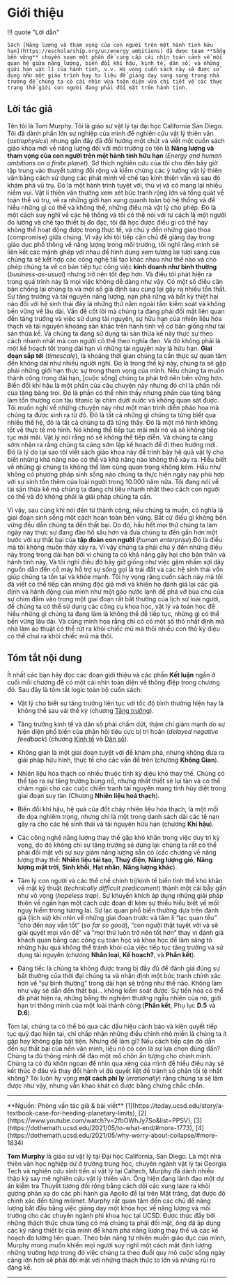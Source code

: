 # Giới thiệu

!!! quote "Lời dẫn"

    Sách [Năng lượng và tham vọng của con người trên một hành tinh hữu hạn](https://escholarship.org/uc/energy_ambitions) đã được team **Sống bền vững** chuyển soạn một phần để cung cấp cái nhìn toàn cảnh về mối quan hệ giữa năng lượng, biến đổi khí hậu, kinh tế, dân số, và những giới hạn vật lí của hành tinh, v.v. Hi vọng cuốn sách này sẽ được sử dụng như một giáo trình hay tư liệu để giảng dạy song song trong nhà trường để chúng ta có cái nhìn vừa toàn diện vừa chi tiết về các thực trạng thế giới con người đang phải đối mặt trên hành tinh. 

## Lời tác giả

Tên tôi là Tom Murphy. Tôi là giáo sư vật lý tại đại học California San Diego. Tôi đã dành phần lớn sự nghiệp của mình để nghiên cứu vật lý thiên văn (*astrophysics*) nhưng gần đây đã đổi hướng một chút và viết một cuốn sách giáo khoa mới về năng lượng đối với môi trường có tên là **Năng lượng và tham vọng của con người trên một hành tinh hữu hạn** (*Energy and human ambitions on a finite planet*). Sở thích nghiên cứu của tôi cho đến bây giờ tập trung vào thuyết tương đối rộng và kiểm chứng các ý tưởng vật lý thiên văn bằng cách sử dụng các phát minh về chế tạo kính thiên văn và sau đó khám phá vũ trụ. Đó là một hành trình tuyệt vời, thú vị và có mang lại nhiều niềm vui. Vật lí thiên văn thường xem xét bức tranh rộng lớn và tổng quát về toàn thể vũ trụ, vẽ ra những giới hạn xung quanh toàn bộ hệ thống và để hiểu những gì có thể và không thể, những điều mà vật lý cho phép. Đó là một cách suy nghĩ về các hệ thống và tôi có thể nói với tư cách là một người đo lường và chế tạo thiết bị đo đạc, tôi đã học được điều gì có thể hay không thể hoạt động được trong thực tế, và chú ý đến những giao thoa (compromise) giữa chúng. Vì vậy khi tôi tiếp cận chủ đề giảng dạy trong giáo dục phổ thông về năng lượng trong môi trường, tôi nghĩ rằng mình sẽ liên kết các mảnh ghép với nhau để hình dung xem tương lai tươi sáng của chúng ta sẽ kết hợp các công nghệ tái tạo khác nhau như thế nào và cho phép chúng ta về cơ bản tiếp tục công việc **kinh doanh như bình thường** (*business-as-usual*) nhưng trở nên tốt đẹp hơn. Và điều tôi phát hiện ra trong quá trình này là mọi việc không dễ dàng như vậy. Có một số điều căn bản chống lại chúng ta và một số giả định sau cùng lại gây ra nhiều tổn thất. Sự tăng trưởng và tài nguyên năng lượng, nạn phá rừng và bất kỳ thiệt hại nào đối với hệ sinh thái đây là những thứ nằm ngoài tầm kiểm soát và không bền vững về lâu dài. Vấn đề cốt lõi mà chúng ta đang phải đối mặt liên quan đến tăng trưởng và việc sử dụng tài nguyên, sự hữu hạn của nhiên liệu hóa thạch và tài nguyên khoáng sản khác trên hành tinh về cơ bản giống như tài sản thừa kế. Và chúng ta đang sử dụng tài sản thừa kế này thực sự theo cách nhanh nhất mà con người có thể theo nghĩa đen. Và đó không phải là một kế hoạch tốt trong dài hạn vì những tài nguyên này là hữu hạn. **Giai đoạn sắp tới** (*timescale*), là khoảng thời gian chúng ta cần thực sự quan tâm đến không dài như nhiều người nghĩ. Đó là trong thế kỷ này, chúng ta sẽ gặp phải những giới hạn thực sự trong tham vọng của mình. Nếu chúng ta muốn thành công trong dài hạn, [cuộc sống] chúng ta phải trở nên bền vững  hơn. Biến đổi khí hậu là một phần của câu chuyện này nhưng đó chỉ là phần nổi của tảng băng troi. Đó là phần có thể nhìn thấy nhưng phần của tảng băng làm tổn thương con tàu titanic lại chìm dưới nước và không quan sát được. Tôi muốn nghĩ về những chuyện này như một màn trình diễn pháo hoa mà chúng ta được sinh ra từ đó. Đó là tất cả những gì chúng ta từng biết qua nhiều thế hệ, đó là tất cả chúng ta đã từng thấy. Đó là một mô hình không tốt về thực tế mô hình. Nó không thể tiếp tục mãi mãi nó và sẽ không tiếp tục mãi mãi. Vật lý nói rằng nó sẽ không thể tiếp diễn. Và chúng ta càng sớm nhận ra rằng chúng ta càng sớm lập kế hoạch để đi theo hướng mới. Đó là lý do tại sao tôi viết sách giáo khoa này để trình bày hệ quả vật lý cho biết những khả năng nào có thể và khả năng nào không thể xảy ra. Hiểu biết về những gì chúng ta không thể làm cũng quan trọng không kém. Hầu như không có phương pháp sinh sống nào chúng ta thực hiện ngày nay phù hợp với sự sinh tồn thêm của loài người trong 10.000 năm nữa. Tôi đang nói về tài sản thừa kế mà chúng ta đang chi tiêu nhanh nhất theo cách con người có thể và đó không phải là giải pháp chúng ta cần. 

Vì vậy, sau cùng khi nói đến từ thành công, nếu chúng ta muốn, có nghĩa là giai đoạn sinh sống một cách hoàn toàn bền vững. Bất cứ điều gì không bền vững đều dẫn chúng ta đến thất bại. Do đó, hầu hết  mọi thứ chúng ta làm ngày nay thực sự đang đào hố sâu hơn và đưa chúng ta đến gần hơn một bước với sự thất bại của **tập đoàn con người** (*human enterprise*).Đó là điều mà tôi không muốn thấy xảy ra. Vì vậy chúng ta phải chú ý đến những điều này trong trong dài hạn bởi vì chúng ta có khả năng gây hại cho bản thân và hành tinh này. Và tôi nghĩ điều đó bây giờ giống như việc gặm nhấm sợi dây nguồn dẫn đến cỗ máy hỗ trợ sự sống gọi là trái đất và các hệ sinh thái vốn giúp chúng ta tồn tại và khỏe mạnh. Tôi hy vọng rằng cuốn sách này mà tôi đã viết có thể tiếp cận những độc giả mới và khiến họ đánh giá lại các giả định và hành động của mình như một gáo nước lạnh để phá vỡ bùa chú của sự chìm đắm vào trong một giai đoạn rất bất thường của lịch sử loài người, để chúng ta có thể sử dụng các công cụ khoa học, vật lý và toán học để hiểu những gì chúng ta đang làm là không thể để tiếp tục, những gì có thể bền vững lâu dài. Và cũng minh họa rằng chỉ có có một số thỏ nhất định mà nhà làm ảo thuật có thể rút ra khỏi chiếc mũ mà thôi nhiều con thỏ kỳ diệu có thể chui ra khỏi chiếc mũ mà thôi.

## Tóm tắt nội dung

Ít nhất các bạn hãy đọc các đoạn giới thiệu và các phần **Kết luận** ngắn ở cuối mỗi chương để có một cái nhìn toàn diện về thông điệp trong chương đó. Sau đây là tóm tắt logic toàn bộ cuốn sách:

- Vật lý cho biết sự tăng trưởng liên tục với tốc độ bình thường hiện hay là không thể sau vài thế kỷ (chương [Tăng trưởng](https://songbenvung.net/energy/life/human-ambition/1-growth/)).

- Tăng trưởng kinh tế và dân số phải chấm dứt, thậm chí giảm mạnh do sự hiện diện phổ biến của phản hồi tiêu cực bị trì hoãn (*delayed negative feedback*) (chương [Kinh tế](https://songbenvung.net/energy/life/human-ambition/2-econ/) và [Dân số](https://songbenvung.net/energy/life/human-ambition/3-population/)).

- Không gian là một giai đoạn tuyệt vời để khám phá, nhưng không đưa ra giải pháp hữu hình, thực tế cho các vấn đề trên (chương **Không Gian**).

- Nhiên liệu hóa thạch có nhiều thuộc tính kỳ diệu khó thay thế. Chúng có thể tạo ra sự tăng trưởng bùng nổ, nhưng nhất thiết sẽ lụi tàn và có thể châm ngòi cho các cuộc chiến tranh tài nguyên mang tính hủy diệt trong giai đoạn suy tàn (Chương **Nhiên liệu hoá thạch**).

- Biến đổi khí hậu, hệ quả của đốt cháy nhiên liệu hóa thạch, là một mối đe dọa nghiêm trọng, nhưng chỉ là một trong danh sách dài các tệ nạn gây ra cho các hệ sinh thái và tài nguyên hữu hạn (chương **Khí hậu**).

- Các công nghệ năng lượng thay thế gặp khó khăn trong việc duy trì kỳ vọng, do đó không chỉ sự tăng trưởng sẽ dừng lại: chúng ta rất có thể phải đối mặt với sự suy giảm năng lượng sẵn có (các chương về năng lượng thay thế: **Nhiên liệu tái tạo**, **Thuỷ điện**, **Năng lượng gió**, **Năng lượng mặt trời**, **Sinh khối**, **Hạt nhân**, **Năng lượng khác**).

- Tâm lý con người và các thể chế chính trị/kinh tế biến tình thế khó khăn về mặt kỹ thuật (*technically difficult predicament*) thành một cái bẫy gần như vô vọng (*hopeless trap*). Sự khuyến khích áp dụng những giải pháp thiên về ngắn hạn một cách cực đoan đi kèm sự thiếu hiểu biết về mối nguy hiểm trong tương lai. Sự lạc quan phổ biến thường dựa trên đánh giá (lịch sử) khi nhìn về những giai đoạn trước và tâm lí “lạc quan tếu” “cho đến nay vẫn tốt” (*so far so good*), “con người thật tuyệt vời và sẽ giải quyết mọi vấn đề” và “mọi thứ luôn trở nên tốt hơn” thay vì đánh giá khách quan bằng các công cụ toán học và khoa học để làm sáng tỏ những hậu quả không thể tránh khỏi của việc tiếp tục tăng trưởng và sử dụng tài nguyên (chương **Nhân loại**, **Kế hoạch?**, và **Phần kết**).

- Đáng tiếc là chúng ta không được trang bị đầy đủ để đánh giá đúng sự bất thường của thời đại chúng ta và nhận định một bức tranh chính xác hơn về “sự bình thường” trong dài hạn sẽ trông như thế nào. Không làm như vậy sẽ dẫn đến thất bại... không kiểm soát được. Sự tiến hóa có thể đã phát hiện ra, những bằng thí nghiệm thường ngẫu nhiên của nó, giới hạn trí thông minh của một loài thành công (**Phần kết**, Phụ lục **D.5** và **D.6**).

Tóm lại, chúng ta có thể bỏ qua các dấu hiệu cảnh báo và kiên quyết tiếp tục quỹ đạo hiện tại, chỉ chấp nhận những điều chỉnh nhỏ miễn là chúng ta ít gặp hay không gặp bất tiện. Nhưng để làm gì? Nếu cách tiếp cận đó dẫn đến sự thất bại của nền văn minh, liệu nó có còn là sự lựa chọn đúng đắn? Chúng ta đủ thông minh để đào một mồ chôn ấn tượng cho chính mình. Chúng ta có đủ khôn ngoan để nhìn qua xẻng của mình để hiểu điều này sẽ kết thúc ở đâu và thay đổi hành vi đủ quyết liệt để tránh số phận tồi tệ nhất không? Tôi luôn hy vọng **một cách phi lý** (*irrationally*) rằng chúng ta sẽ làm được như vậy, nhưng vẫn khao khát có được bằng chứng chắc chắn.

<hr/>
**Nguồn: Phỏng vấn tác giả & bài viết** [1](https://today.ucsd.edu/story/a-textbook-case-for-heeding-planetary-limits), [2](https://www.youtube.com/watch?v=2fbOWhJy7So&list=PPSV), [3](https://dothemath.ucsd.edu/2021/05/to-what-end/#more-1773), [4](https://dothemath.ucsd.edu/2021/05/why-worry-about-collapse/#more-1834)

**Tom Murphy** là giáo sư vật lý tại Đại học California, San Diego. Là một nhà thiên văn học nghiệp dư ở trường trung học, chuyên ngành vật lý tại Georgia Tech và nghiên cứu sinh tiến sĩ vật lý tại Caltech, Murphy đã dành nhiều thập kỷ say mê nghiên cứu vật lý thiên văn. Ông hiện đang lãnh đạo một dự án kiểm tra Thuyết tương đối rộng bằng cách dội các xung laze ra khỏi gương phản xạ do các phi hành gia Apollo để lại trên Mặt trăng, đạt được độ chính xác đến từng milimet. Murphy rất quan tâm đến các chủ đề năng lượng bắt đầu bằng việc giảng dạy một khóa học về năng lượng và môi trường cho các chuyên ngành phi khoa học tại UCSD. Được thúc đẩy bởi những thách thức chưa từng có mà chúng ta phải đối mặt, ông đã áp dụng các kỹ năng thiết bị của mình để khám phá năng lượng thay thế và các kế hoạch đo lường liên quan. Theo bản năng tự nhiên muốn giáo dục của mình, Murphy mong muốn khiến mọi người suy nghĩ một cách mặt định lượng những trường hợp trong đó việc chúng ta theo đuổi quy mô cuộc sống ngày càng lớn hơn sẽ phải đối mặt với những thách thức to lớn và những rủi ro đáng kể.
<hr/>